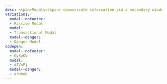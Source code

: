 ```yaml
---
desc: <span>Modals</span> communicate information via a secondary window and allow the user to maintain the context of a particular task. Use Modals sparingly because they interrupt user workflow.
variations:
  modal--nofooter:
  - Passive Modal
  modal:
  - Transactional Modal
  modal--danger:
  - Danger Modal
codepen:
  modal--nofooter:
  - KyXpKV
  modal:
  - dZVoPj
  modal--danger:
  - erwbeb
---
```

